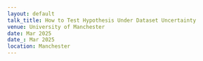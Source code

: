 ```yaml
---
layout: default
talk_title: How to Test Hypothesis Under Dataset Uncertainty
venue: University of Manchester
date: Mar 2025
date_: Mar 2025
location: Manchester
---
```

